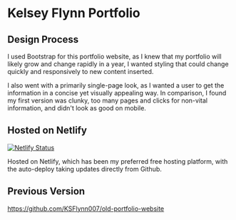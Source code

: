 # Kelsey Flynn Portfolio

## Design Process 
I used Bootstrap for this portfolio website, as I knew that my portfolio will likely grow and change rapidly in a year, I wanted styling that could change quickly and responsively to new content inserted.

I also went with a primarily single-page look, as I wanted a user to get the information in a concise yet visually appealing way. In comparison, I found my first version was clunky, too many pages and clicks for non-vital information, and didn't look as good on mobile.

## Hosted on Netlify
[![Netlify Status](https://api.netlify.com/api/v1/badges/547f2577-7f56-4754-88c7-ba7f91e9920a/deploy-status)](https://app.netlify.com/sites/kelseyflynn/deploys)

Hosted on Netlify, which has been my preferred free hosting platform, with the auto-deploy taking updates directly from Github.

## Previous Version
https://github.com/KSFlynn007/old-portfolio-website
